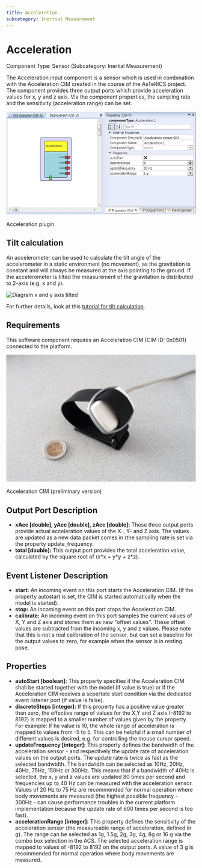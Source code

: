 ```yaml
---
title: Acceleration
subcategory: Inertial Measurement
---
```


# Acceleration

Component Type: Sensor (Subcategory: Inertial Measurement)

The Acceleration input component is a sensor which is used in combination with the Acceleration CIM created in the course of the AsTeRICS project. The component provides three output ports which provide acceleration values for x, y and z axis. Via the component properties, the sampling rate and the sensitivity (acceleration range) can be set.

![Screenshot: Acceleration plugin](./img/acceleration.jpg "Screenshot: Acceleration plugin")

Acceleration plugin

## Tilt calculation

An accelerometer can be used to calculate the tilt angle of the accelerometer in a static environment (no movement), as the gravitation is constant and will always be measured at the axis pointing to the ground. If the accelerometer is tilted the measurement of the gravitation is distributed to 2-axis (e.g. x and y).

![Diagram x and y axis tilted](http://www.hobbytronics.co.uk/image/data/tutorial/accel_dual_axis_angle.jpg)

For further details, look at this [tutorial for tilt calculation](http://www.hobbytronics.co.uk/accelerometer-info).

## Requirements

This software component requires an Acceleration CIM (CIM ID: 0x0501) connected to the platform.

![Acceleration CIM](./img/acceleration_cim.jpg "Acceleration CIM")

Acceleration CIM (preliminary version)

## Output Port Description

- **xAcc \[double\], yAcc \[double\], zAcc \[double\]:** These three output ports provide actual acceleration values of the X-, Y- and Z axis. The values are updated as a new data packet comes in (the sampling rate is set via the property update_frequency.
- **total \[double\]:** This output port provides the total acceleration value, calculated by the square root of (x\*x + y\*y + z\*z).

## Event Listener Description

- **start:** An incoming event on this port starts the Acceleration CIM. (If the property autostart is set, the CIM is started automatically when the model is started).
- **stop:** An incoming event on this port stops the Acceleration CIM.
- **calibrate:** An incoming event on this port samples the current values of X, Y and Z axis and stores them as new "offset values". These offset values are subtracted from the incoming x, y and z values. Please note that this is not a real calibration of the sensor, but can set a baseline for the output values to zero, for example when the sensor is in resting pose.

## Properties

- **autoStart \[boolean\]:** This property specifies if the Acceleration CIM shall be started together with the model (if value is true) or if the Acceleration CIM receives a sepertate start condition via the dedicated event listener port (if value is false).
- **discreteSteps \[integer\]:** If this property has a positive value greater than zero, the effective range of values for the X,Y and Z axis (-8192 to 8192) is mapped to a smaller number of values given by the property. For example: If he value is 10, the whole range of acceleration is mapped to values from -5 to 5. This can be helpful if a small number of different values is desired, e.g. for controlling the mouse cursor speed.
- **updateFrequency \[integer\]:** This property defines the bandwidth of the acceleration sensor - and respectively the update rate of acceleration values on the output ports. The update rate is twice as fast as the selected bandwidth. The bandwidth can be selected as 10Hz, 20Hz, 40Hz, 75Hz, 150Hz or 300Hz. This means that if a bandwidth of 40Hz is selected, the x, y and z values are updated 80 times per second and frequencies up to 40 Hz can be measured with the acceleration sensor. Values of 20 Hz to 75 Hz are recommended for normal operation where body movements are measured (the highest possible frequency - 300Hz - can cause performance troubles in the current platform implementation because the update rate of 600 times per second is too fast).
- **accelerationRange \[integer\]:** This property defines the sensitivity of the acceleration sensor (the measureable range of acceleration, defined in g). The range can be selected as 1g, 1.5g, 2g, 3g, 4g, 8g or 16 g via the combo box selection in the ACS. The selected acceleration range is mapped to values of -8192 to 8192 on the output ports. A value of 3 g is recommended for normal operation where body movements are measured.
